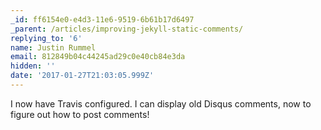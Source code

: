```yaml
---
_id: ff6154e0-e4d3-11e6-9519-6b61b17d6497
_parent: /articles/improving-jekyll-static-comments/
replying_to: '6'
name: Justin Rummel
email: 812849b04c44245ad29c0e40cb84e3da
hidden: ''
date: '2017-01-27T21:03:05.999Z'
---
```


I now have Travis configured.  I can display old Disqus comments, now to
figure out how to post comments!
